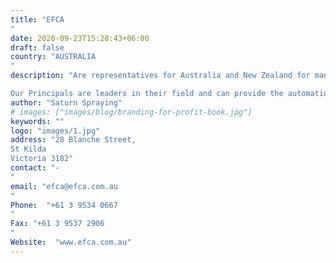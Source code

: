 ```yaml
---
title: "EFCA
"
date: 2020-09-23T15:28:43+06:00
draft: false
country: "AUSTRALIA
"
description: "Are representatives for Australia and New Zealand for manufacturers of food process and packaging equipment. EFCA is a family-owned Australian business that has been established for over 50 years.

Our Principals are leaders in their field and can provide the automation and technology that you need."
author: "Saturn Spraying"
# images: ["images/blog/branding-for-profit-book.jpg"]
keywords: ""
logo: "images/1.jpg"
address: "28 Blanche Street,
St Kilda
Victoria 3182"
contact: "-
"
email: "efca@efca.com.au
"
Phone:  "+61 3 9534 0667
"
Fax: "+61 3 9537 2906
​​​​​​​"
Website:  "www.efca.com.au​​​​​​"
---
```

